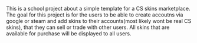 This is a school project about a simple template for a CS skins marketplace. The goal for this project is for the users to be able to create accoutns via google or steam and add skins to their accounts(most likely wont be real CS skins), that they can sell or trade with other users. All skins that are available for purchase will be displayed to all users.

